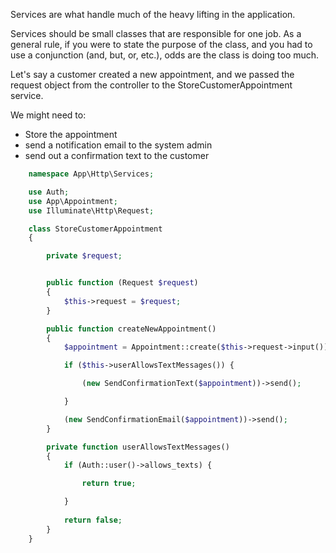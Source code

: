 Services are what handle much of the heavy lifting in the application.

Services should be small classes that are responsible for one job. As a general rule, if you were to state the purpose of the class, and you had to use a conjunction (and, but, or, etc.), odds are the class is doing too much.

Let's say a customer created a new appointment, and we passed the request object from the controller to the StoreCustomerAppointment service. 

We might need to: 
- Store the appointment
- send a notification email to the system admin 
- send out a confirmation text to the customer

```php
    namespace App\Http\Services;

    use Auth;
    use App\Appointment;
    use Illuminate\Http\Request;

    class StoreCustomerAppointment
    {   

        private $request;


        public function (Request $request)
        {
            $this->request = $request;
        }

        public function createNewAppointment()
        {
            $appointment = Appointment::create($this->request->input());

            if ($this->userAllowsTextMessages()) {

                (new SendConfirmationText($appointment))->send();

            }

            (new SendConfirmationEmail($appointment))->send();
        }

        private function userAllowsTextMessages()
        {
            if (Auth::user()->allows_texts) {

                return true;

            }
            
            return false;
        }
    }
    
``` 
